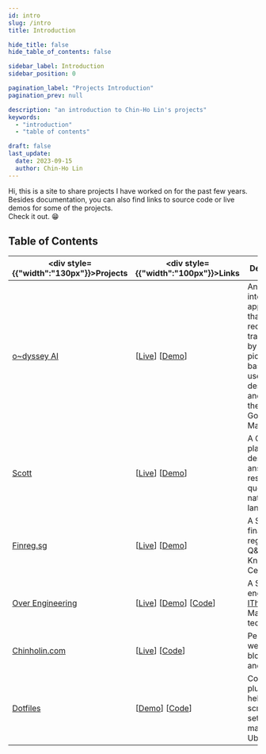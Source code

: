 ```yaml
---
id: intro
slug: /intro
title: Introduction

hide_title: false
hide_table_of_contents: false

sidebar_label: Introduction
sidebar_position: 0

pagination_label: "Projects Introduction"
pagination_prev: null

description: "an introduction to Chin-Ho Lin's projects"
keywords:
  - "introduction"
  - "table of contents"

draft: false
last_update:
  date: 2023-09-15
  author: Chin-Ho Lin
---
```



Hi, this is a site to share projects I have worked on for the past few years.<br />
Besides documentation, you can also find links to source code or live demos for some of the projects.<br />
Check it out. 😁


## Table of Contents
| <div style={{"width":"130px"}}>Projects</div> | <div style={{"width":"100px"}}>Links</div>                                                                | Description                                                                                                                                     | Tech Keywords                                                        |
|-----------------------------------------------|-----------------------------------------------------------------------------------------------------------|-------------------------------------------------------------------------------------------------------------------------------------------------|----------------------------------------------------------------------|
| [o~dyssey AI]                                 | [[Live][o~dyssey AI Live]] [[Demo](/vid/o_dyssey_ai_demo.webm)]                                           | An AI interactive application that recommends travel spots by drawing pictures based on user mood descriptions and finding them on Google Maps. | `GPT`, `DALLE`, `Google Maps API`, `Sentry`, `FastAPI`, `PostgreSQL` |
| [Scott]                                       | [[Live][Scott Live]] [[Demo](/vid/scott_demo.webm)]                                                       | A Q&A platform designed to answer legal research queries in natural language.                                                                   | `GPT`, `Milvus/zilliz`, `FastAPI`, `PostgreSQL`, `AWS`               |
| [Finreg.sg]                                   | [[Live][Finreg.sg Live]] [[Demo](/vid/finreg_demo.webm)]                                                  | A Singapore financial regulation Q&A Knowledge Center.                                                                                          | `Golang`, `Elasticsearch`, `PostgreSQL`, `SEO`                       |
| [Over Engineering]                            | [[Live][Over Engineering Live]] [[Demo](/vid/over_engineering_demo.webm)] [[Code][Over Engineering Code]] | A Search engine for [IThome], a Mandarin tech forum.                                                                                            | `Meilisearch`, `Flask`, `KeyBERT`, `PostgreSQL`, `fly.io`            |
| [Chinholin.com]                               | [[Live][Chinholin.com Live]] [[Code][Chinholin.com Code]]                                                 | Personal website for blog posts and projects.                                                                                                   | `Docusaurus`, `CSS`, `Vercel`                                        |
| [Dotfiles]                                    | [[Demo](/vid/dotfiles_demo.webm)] [[Code][Dotfiles Code]]                                         | Config files, plugins, and helper scripts for setting up macOS and Ubuntu.                                                                      | `Zsh`, `Shell Scripting`, `Zinit`, `Emacs Lisp`                      |


[o~dyssey AI]: https://travel-gpt.fly.dev
[o~dyssey AI Live]: https://travel-gpt.fly.dev
<!-- [o~dyssey AI Demo]: /vid/o_dyssey_ai_demo.webm -->

[Scott]: https://scott.intelllex.com
[Scott Live]: https://scott.intelllex.com
<!-- [Scott Demo]: /vid/scott_demo.webm -->

[Over Engineering]: https://over-engineering-frontend.fly.dev
[Over Engineering Live]: https://over-engineering-frontend.fly.dev
[Over Engineering Code]: https://github.com/over-engineering-run
<!-- [Over Engineering Demo]: /vid/over_engineering_demo.webm -->
[IThome]: https://ithelp.ithome.com.tw

[Finreg.sg]: https://finreg.sg
[Finreg.sg Live]: https://finreg.sg
<!-- [Finreg.sg Demo]: /vid/finreg_demo.webm -->

[Chinholin.com]: https://chinholin.com
[Chinholin.com Live]: https://chinholin.com
[Chinholin.com Code]: https://github.com/tainvecs/chinholin
<!-- [Chinholin.com Code]: /vid/chinholin_com.webm -->

[Dotfiles]: https://github.com/tainvecs/dotfiles
[Dotfiles Code]: https://github.com/tainvecs/dotfiles
<!-- [Dotfiles Demo]: /vid/dotfiles_demo.webm -->
